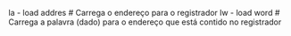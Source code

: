 la - load addres	# Carrega o endereço para o registrador
lw - load word 		# Carrega a palavra (dado) para o endereço que está contido no registrador
